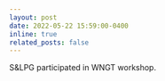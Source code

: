 ```yaml
---
layout: post
date: 2022-05-22 15:59:00-0400
inline: true
related_posts: false
---
```


S&LPG participated in WNGT workshop.
